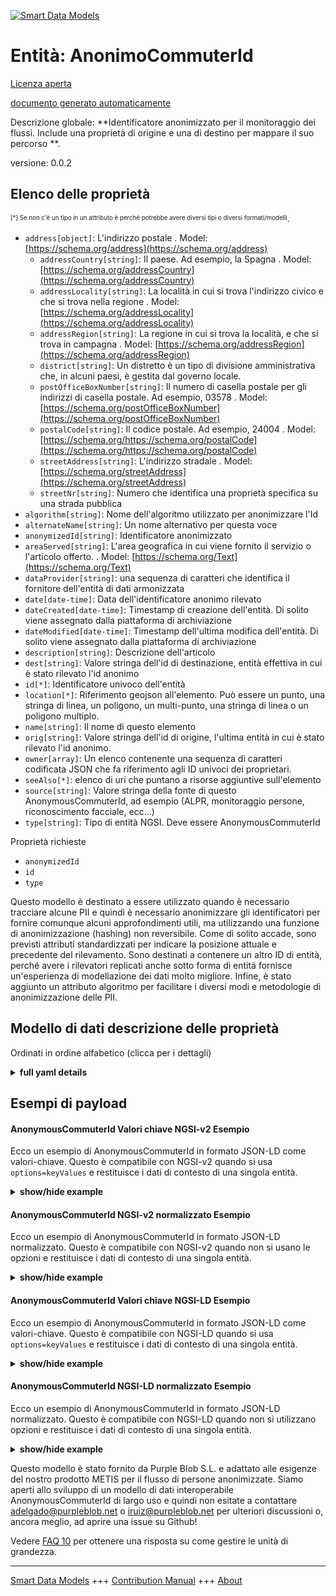 <!-- 10-Header -->    
[![Smart Data Models](https://smartdatamodels.org/wp-content/uploads/2022/01/SmartDataModels_logo.png "Logo")](https://smartdatamodels.org)    
Entità: AnonimoCommuterId    
=========================<!-- /10-Header -->    
<!-- 15-License -->    
[Licenza aperta](https://github.com/smart-data-models//dataModel.Transportation/blob/master/AnonymousCommuterId/LICENSE.md)    
[documento generato automaticamente](https://docs.google.com/presentation/d/e/2PACX-1vTs-Ng5dIAwkg91oTTUdt8ua7woBXhPnwavZ0FxgR8BsAI_Ek3C5q97Nd94HS8KhP-r_quD4H0fgyt3/pub?start=false&loop=false&delayms=3000#slide=id.gb715ace035_0_60)    
<!-- /15-License -->    
<!-- 20-Description -->    
Descrizione globale: **Identificatore anonimizzato per il monitoraggio dei flussi. Include una proprietà di origine e una di destino per mappare il suo percorso **.    
versione: 0.0.2    
<!-- /20-Description -->    
<!-- 30-PropertiesList -->    
## Elenco delle proprietà    
<sup><sub>[*] Se non c'è un tipo in un attributo è perché potrebbe avere diversi tipi o diversi formati/modelli</sub></sup>.    
- `address[object]`: L'indirizzo postale  . Model: [https://schema.org/address](https://schema.org/address)	- `addressCountry[string]`: Il paese. Ad esempio, la Spagna  . Model: [https://schema.org/addressCountry](https://schema.org/addressCountry)    
	- `addressLocality[string]`: La località in cui si trova l'indirizzo civico e che si trova nella regione  . Model: [https://schema.org/addressLocality](https://schema.org/addressLocality)    
	- `addressRegion[string]`: La regione in cui si trova la località, e che si trova in campagna  . Model: [https://schema.org/addressRegion](https://schema.org/addressRegion)    
	- `district[string]`: Un distretto è un tipo di divisione amministrativa che, in alcuni paesi, è gestita dal governo locale.      
	- `postOfficeBoxNumber[string]`: Il numero di casella postale per gli indirizzi di casella postale. Ad esempio, 03578  . Model: [https://schema.org/postOfficeBoxNumber](https://schema.org/postOfficeBoxNumber)    
	- `postalCode[string]`: Il codice postale. Ad esempio, 24004  . Model: [https://schema.org/https://schema.org/postalCode](https://schema.org/https://schema.org/postalCode)    
	- `streetAddress[string]`: L'indirizzo stradale  . Model: [https://schema.org/streetAddress](https://schema.org/streetAddress)    
	- `streetNr[string]`: Numero che identifica una proprietà specifica su una strada pubblica      
- `algorithm[string]`: Nome dell'algoritmo utilizzato per anonimizzare l'Id  - `alternateName[string]`: Un nome alternativo per questa voce  - `anonymizedId[string]`: Identificatore anonimizzato  - `areaServed[string]`: L'area geografica in cui viene fornito il servizio o l'articolo offerto.  . Model: [https://schema.org/Text](https://schema.org/Text)- `dataProvider[string]`: una sequenza di caratteri che identifica il fornitore dell'entità di dati armonizzata  - `date[date-time]`: Data dell'identificatore anonimo rilevato  - `dateCreated[date-time]`: Timestamp di creazione dell'entità. Di solito viene assegnato dalla piattaforma di archiviazione  - `dateModified[date-time]`: Timestamp dell'ultima modifica dell'entità. Di solito viene assegnato dalla piattaforma di archiviazione  - `description[string]`: Descrizione dell'articolo  - `dest[string]`: Valore stringa dell'id di destinazione, entità effettiva in cui è stato rilevato l'id anonimo  - `id[*]`: Identificatore univoco dell'entità  - `location[*]`: Riferimento geojson all'elemento. Può essere un punto, una stringa di linea, un poligono, un multi-punto, una stringa di linea o un poligono multiplo.  - `name[string]`: Il nome di questo elemento  - `orig[string]`: Valore stringa dell'id di origine, l'ultima entità in cui è stato rilevato l'id anonimo.  - `owner[array]`: Un elenco contenente una sequenza di caratteri codificata JSON che fa riferimento agli ID univoci dei proprietari.  - `seeAlso[*]`: elenco di uri che puntano a risorse aggiuntive sull'elemento  - `source[string]`: Valore stringa della fonte di questo AnonymousCommuterId, ad esempio (ALPR, monitoraggio persone, riconoscimento facciale, ecc...)  - `type[string]`: Tipo di entità NGSI. Deve essere AnonymousCommuterId  <!-- /30-PropertiesList -->    
<!-- 35-RequiredProperties -->    
Proprietà richieste    
- `anonymizedId`  - `id`  - `type`  <!-- /35-RequiredProperties -->    
<!-- 40-RequiredProperties -->    
Questo modello è destinato a essere utilizzato quando è necessario tracciare alcune PII e quindi è necessario anonimizzare gli identificatori per fornire comunque alcuni approfondimenti utili, ma utilizzando una funzione di anonimizzazione (hashing) non reversibile.  Come di solito accade, sono previsti attributi standardizzati per indicare la posizione attuale e precedente del rilevamento. Sono destinati a contenere un altro ID di entità, perché avere i rilevatori replicati anche sotto forma di entità fornisce un'esperienza di modellazione dei dati molto migliore. Infine, è stato aggiunto un attributo algoritmo per facilitare i diversi modi e metodologie di anonimizzazione delle PII.    
<!-- /40-RequiredProperties -->    
<!-- 50-DataModelHeader -->    
## Modello di dati descrizione delle proprietà    
Ordinati in ordine alfabetico (clicca per i dettagli)    
<!-- /50-DataModelHeader -->    
<!-- 60-ModelYaml -->    
<details><summary><strong>full yaml details</strong></summary>      
```yaml    
AnonymousCommuterId:      
  description: Anonymized identifier for flow monitoring. Includes an origin and destiny property to map its path.      
  properties:      
    address:      
      description: The mailing address      
      properties:      
        addressCountry:      
          description: 'The country. For example, Spain'      
          type: string      
          x-ngsi:      
            model: https://schema.org/addressCountry      
            type: Property      
        addressLocality:      
          description: 'The locality in which the street address is, and which is in the region'      
          type: string      
          x-ngsi:      
            model: https://schema.org/addressLocality      
            type: Property      
        addressRegion:      
          description: 'The region in which the locality is, and which is in the country'      
          type: string      
          x-ngsi:      
            model: https://schema.org/addressRegion      
            type: Property      
        district:      
          description: 'A district is a type of administrative division that, in some countries, is managed by the local government'      
          type: string      
          x-ngsi:      
            type: Property      
        postOfficeBoxNumber:      
          description: 'The post office box number for PO box addresses. For example, 03578'      
          type: string      
          x-ngsi:      
            model: https://schema.org/postOfficeBoxNumber      
            type: Property      
        postalCode:      
          description: 'The postal code. For example, 24004'      
          type: string      
          x-ngsi:      
            model: https://schema.org/https://schema.org/postalCode      
            type: Property      
        streetAddress:      
          description: The street address      
          type: string      
          x-ngsi:      
            model: https://schema.org/streetAddress      
            type: Property      
        streetNr:      
          description: Number identifying a specific property on a public street      
          type: string      
          x-ngsi:      
            type: Property      
      type: object      
      x-ngsi:      
        model: https://schema.org/address      
        type: Property      
    algorithm:      
      description: Name of the algorithm used to anonymize the Id      
      type: string      
      x-ngsi:      
        type: Property      
    alternateName:      
      description: An alternative name for this item      
      type: string      
      x-ngsi:      
        type: Property      
    anonymizedId:      
      description: Anonymized identifier      
      type: string      
      x-ngsi:      
        type: Property      
    areaServed:      
      description: The geographic area where a service or offered item is provided      
      type: string      
      x-ngsi:      
        model: https://schema.org/Text      
        type: Property      
    dataProvider:      
      description: A sequence of characters identifying the provider of the harmonised data entity      
      type: string      
      x-ngsi:      
        type: Property      
    date:      
      description: Date of the detected anonymous identifier      
      format: date-time      
      type: string      
      x-ngsi:      
        type: Property      
    dateCreated:      
      description: Entity creation timestamp. This will usually be allocated by the storage platform      
      format: date-time      
      type: string      
      x-ngsi:      
        type: Property      
    dateModified:      
      description: Timestamp of the last modification of the entity. This will usually be allocated by the storage platform      
      format: date-time      
      type: string      
      x-ngsi:      
        type: Property      
    description:      
      description: A description of this item      
      type: string      
      x-ngsi:      
        type: Property      
    dest:      
      description: 'String value of destination id, actual entity where the anonymous id was detected'      
      type: string      
      x-ngsi:      
        type: Property      
    id:      
      anyOf:      
        - description: Identifier format of any NGSI entity      
          maxLength: 256      
          minLength: 1      
          pattern: ^[\w\-\.\{\}\$\+\*\[\]`|~^@!,:\\]+$      
          type: string      
          x-ngsi:      
            type: Property      
        - description: Identifier format of any NGSI entity      
          format: uri      
          type: string      
          x-ngsi:      
            type: Property      
      description: Unique identifier of the entity      
      x-ngsi:      
        type: Property      
    location:      
      description: 'Geojson reference to the item. It can be Point, LineString, Polygon, MultiPoint, MultiLineString or MultiPolygon'      
      oneOf:      
        - description: Geojson reference to the item. Point      
          properties:      
            bbox:      
              items:      
                type: number      
              minItems: 4      
              type: array      
            coordinates:      
              items:      
                type: number      
              minItems: 2      
              type: array      
            type:      
              enum:      
                - Point      
              type: string      
          required:      
            - type      
            - coordinates      
          title: GeoJSON Point      
          type: object      
          x-ngsi:      
            type: GeoProperty      
        - description: Geojson reference to the item. LineString      
          properties:      
            bbox:      
              items:      
                type: number      
              minItems: 4      
              type: array      
            coordinates:      
              items:      
                items:      
                  type: number      
                minItems: 2      
                type: array      
              minItems: 2      
              type: array      
            type:      
              enum:      
                - LineString      
              type: string      
          required:      
            - type      
            - coordinates      
          title: GeoJSON LineString      
          type: object      
          x-ngsi:      
            type: GeoProperty      
        - description: Geojson reference to the item. Polygon      
          properties:      
            bbox:      
              items:      
                type: number      
              minItems: 4      
              type: array      
            coordinates:      
              items:      
                items:      
                  items:      
                    type: number      
                  minItems: 2      
                  type: array      
                minItems: 4      
                type: array      
              type: array      
            type:      
              enum:      
                - Polygon      
              type: string      
          required:      
            - type      
            - coordinates      
          title: GeoJSON Polygon      
          type: object      
          x-ngsi:      
            type: GeoProperty      
        - description: Geojson reference to the item. MultiPoint      
          properties:      
            bbox:      
              items:      
                type: number      
              minItems: 4      
              type: array      
            coordinates:      
              items:      
                items:      
                  type: number      
                minItems: 2      
                type: array      
              type: array      
            type:      
              enum:      
                - MultiPoint      
              type: string      
          required:      
            - type      
            - coordinates      
          title: GeoJSON MultiPoint      
          type: object      
          x-ngsi:      
            type: GeoProperty      
        - description: Geojson reference to the item. MultiLineString      
          properties:      
            bbox:      
              items:      
                type: number      
              minItems: 4      
              type: array      
            coordinates:      
              items:      
                items:      
                  items:      
                    type: number      
                  minItems: 2      
                  type: array      
                minItems: 2      
                type: array      
              type: array      
            type:      
              enum:      
                - MultiLineString      
              type: string      
          required:      
            - type      
            - coordinates      
          title: GeoJSON MultiLineString      
          type: object      
          x-ngsi:      
            type: GeoProperty      
        - description: Geojson reference to the item. MultiLineString      
          properties:      
            bbox:      
              items:      
                type: number      
              minItems: 4      
              type: array      
            coordinates:      
              items:      
                items:      
                  items:      
                    items:      
                      type: number      
                    minItems: 2      
                    type: array      
                  minItems: 4      
                  type: array      
                type: array      
              type: array      
            type:      
              enum:      
                - MultiPolygon      
              type: string      
          required:      
            - type      
            - coordinates      
          title: GeoJSON MultiPolygon      
          type: object      
          x-ngsi:      
            type: GeoProperty      
      x-ngsi:      
        type: GeoProperty      
    name:      
      description: The name of this item      
      type: string      
      x-ngsi:      
        type: Property      
    orig:      
      description: 'String value of origin id, last entity where the anonymous id was detected'      
      type: string      
      x-ngsi:      
        type: Property      
    owner:      
      description: A List containing a JSON encoded sequence of characters referencing the unique Ids of the owner(s)      
      items:      
        anyOf:      
          - description: Identifier format of any NGSI entity      
            maxLength: 256      
            minLength: 1      
            pattern: ^[\w\-\.\{\}\$\+\*\[\]`|~^@!,:\\]+$      
            type: string      
            x-ngsi:      
              type: Property      
          - description: Identifier format of any NGSI entity      
            format: uri      
            type: string      
            x-ngsi:      
              type: Property      
        description: Unique identifier of the entity      
        x-ngsi:      
          type: Property      
      type: array      
      x-ngsi:      
        type: Property      
    seeAlso:      
      description: list of uri pointing to additional resources about the item      
      oneOf:      
        - items:      
            format: uri      
            type: string      
          minItems: 1      
          type: array      
        - format: uri      
          type: string      
      x-ngsi:      
        type: Property      
    source:      
      description: 'String value of source of this AnonymousCommuterId, eg. (ALPR, People Monitoring, Face Recognition, etc...)'      
      type: string      
      x-ngsi:      
        type: Property      
    type:      
      description: NGSI entity type. It has to be AnonymousCommuterId      
      enum:      
        - AnonymousCommuterId      
      type: string      
      x-ngsi:      
        type: Property      
  required:      
    - id      
    - anonymizedId      
    - type      
  type: object      
  x-derived-from: ""      
  x-disclaimer: 'Redistribution and use in source and binary forms, with or without modification, are permitted  provided that the license conditions are met. Copyleft (c) 2023 Contributors to Smart Data Models Program'      
  x-license-url: https://github.com/smart-data-models/dataModel.Transportation/blob/master/AnonymousCommuterId/LICENSE.md      
  x-model-schema: https://smart-data-models.github.io/dataModel.Transportation/AnonymousCommuterId/schema.json      
  x-model-tags: ""      
  x-version: 0.0.3      
```    
</details>      
<!-- /60-ModelYaml -->    
<!-- 70-MiddleNotes -->    
<!-- /70-MiddleNotes -->    
<!-- 80-Examples -->    
## Esempi di payload    
#### AnonymousCommuterId Valori chiave NGSI-v2 Esempio    
Ecco un esempio di AnonymousCommuterId in formato JSON-LD come valori-chiave. Questo è compatibile con NGSI-v2 quando si usa `options=keyValues` e restituisce i dati di contesto di una singola entità.    
<details><summary><strong>show/hide example</strong></summary>      
```json  
{  
  "id": "ngsi-ld:HUES:001",  
  "anonymizedId": "D20220AC3478565F",  
  "type": "AnonymousCommuterId",  
  "date": "2022-09-05T08:25:35.00Z",  
  "orig": "City hall",  
  "dest": "Library",  
  "source": "People Monitoring",  
  "algorithm": "SHA1",  
  "dateCreated": "2022-09-05T09:25:35.00Z",  
  "dateModified": "2022-09-12T09:25:35.00Z",  
  "location": {  
    "type": "Point",  
    "coordinates": [  
      43.23161118206764,  
      -2.844695196525928  
    ]  
  }  
}  
```  
</details>    
#### AnonymousCommuterId NGSI-v2 normalizzato Esempio    
Ecco un esempio di AnonymousCommuterId in formato JSON-LD normalizzato. Questo è compatibile con NGSI-v2 quando non si usano le opzioni e restituisce i dati di contesto di una singola entità.    
<details><summary><strong>show/hide example</strong></summary>      
```json  
{  
  "id": "ngsi-ld:HUES:001",  
  "anonymizedId": {  
    "type": "Text",  
    "value": "D20220AC3478565F"  
  },  
  "type": "AnonymousCommuterId",  
  "orig": {  
    "type": "Text",  
    "value": "City hall"  
  },  
  "dest": {  
    "type": "Text",  
    "value": "Library"  
  },  
  "location": {  
    "type": "geo:json",  
    "value": {  
      "type": "Point",  
      "coordinates": [  
        43.23161118206764,  
        -2.844695196525928  
      ]  
    }  
  },  
  "date": {  
    "type": "DateTime",  
    "value": "2022-09-05T08:25:35.00Z"  
  },  
  "algorithm": {  
    "type": "Text",  
    "value": "SHA1"  
  },  
  "dateCreated": {  
    "type": "DateTime",  
    "value": "2022-09-05T09:25:35.00Z"  
  },  
  "dateModified": {  
    "type": "DateTime",  
    "value": "2022-09-12T09:25:35.00Z"  
  }  
}  
```  
</details>    
#### AnonymousCommuterId Valori chiave NGSI-LD Esempio    
Ecco un esempio di AnonymousCommuterId in formato JSON-LD come valori-chiave. Questo è compatibile con NGSI-LD quando si usa `options=keyValues` e restituisce i dati di contesto di una singola entità.    
<details><summary><strong>show/hide example</strong></summary>      
```json  
{  
  "id": "ngsi-ld:HUES:001",  
  "anonymizedId": "D20220AC3478565F",  
  "type": "AnonymousCommuterId",  
  "date": "2022-09-05T08:25:35.00Z",  
  "orig": "City hall",  
  "dest": "Library",  
  "source": "People Monitoring",  
  "algorithm": "SHA1",  
  "dateCreated": "2022-09-05T09:25:35.00Z",  
  "dateModified": "2022-09-12T09:25:35.00Z",  
  "location": {  
    "type": "Point",  
    "coordinates": [  
      43.23161118206764,  
      -2.844695196525928  
    ]  
  },  
  "@context": [  
    "https://raw.githubusercontent.com/smart-data-models/dataModel.Transportation/master/context.jsonld"  
  ]  
}  
```  
</details>    
#### AnonymousCommuterId NGSI-LD normalizzato Esempio    
Ecco un esempio di AnonymousCommuterId in formato JSON-LD normalizzato. Questo è compatibile con NGSI-LD quando non si utilizzano opzioni e restituisce i dati di contesto di una singola entità.    
<details><summary><strong>show/hide example</strong></summary>      
```json  
{  
    "id": "ngsi-ld:HUES:001",  
    "anonymizedId": {  
        "type": "Property",  
        "value": "D20220AC3478565F"  
    },  
    "type": "AnonymousCommuterId",  
    "orig": {  
        "type": "Property",  
        "value": "City hall"  
    },  
    "dest": {  
        "type": "Property",  
        "value": "Library"  
    },  
    "location": {  
        "type": "GeoProperty",  
        "value": {  
            "type": "Point",  
            "coordinates": [  
                43.23161118206764,  
                -2.844695196525928  
            ]  
        }  
    },  
    "date": {  
        "type": "Property",  
        "value": "2022-09-05T08:25:35.00Z"  
    },  
    "algorithm": {  
        "type": "Property",  
        "value": "SHA1"  
    },  
    "dateCreated": {  
        "type": "Property",  
        "value": "2022-09-05T09:25:35.00Z"  
    },  
    "dateModified": {  
        "type": "Property",  
        "value": "2022-09-12T09:25:35.00Z"  
    },  
    "@context": [  
        "https://raw.githubusercontent.com/smart-data-models/dataModel.Transportation/master/context.jsonld"  
    ]  
}  
```  
</details><!-- /80-Examples -->    
<!-- 90-FooterNotes -->    
Questo modello è stato fornito da Purple Blob S.L. e adattato alle esigenze del nostro prodotto METIS per il flusso di persone anonimizzate. Siamo aperti allo sviluppo di un modello di dati interoperabile AnonymousCommuterId di largo uso e quindi non esitate a contattare adelgado@purpleblob.net o iruiz@purpleblob.net per ulteriori discussioni o, ancora meglio, ad aprire una issue su Github!    
<!-- /90-FooterNotes -->    
<!-- 95-Units -->    
Vedere [FAQ 10](https://smartdatamodels.org/index.php/faqs/) per ottenere una risposta su come gestire le unità di grandezza.    
<!-- /95-Units -->    
<!-- 97-LastFooter -->    
---    
[Smart Data Models](https://smartdatamodels.org) +++ [Contribution Manual](https://bit.ly/contribution_manual) +++ [About](https://bit.ly/Introduction_SDM)<!-- /97-LastFooter -->    
